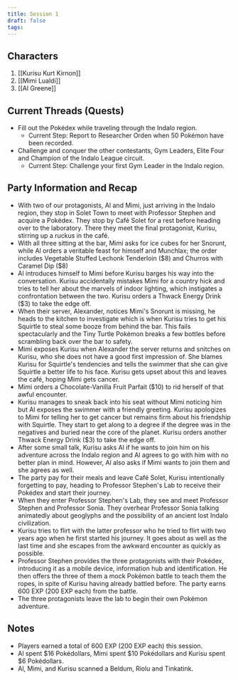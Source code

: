 ```yaml
---
title: Session 1
draft: false
tags:
---
```

## Characters
1. [[Kurisu Kurt Kirnon]]
2. [[Mimi Lualdi]]
3. [[Al Greene]]

## Current Threads (Quests)
- Fill out the Pokédex while traveling through the Indalo region.
	- Current Step: Report to Researcher Orden when 50 Pokémon have been recorded.
- Challenge and conquer the other contestants, Gym Leaders, Elite Four and Champion of the Indalo League circuit.
	- Current Step: Challenge your first Gym Leader in the Indalo region.
## Party Information and Recap
- With two of our protagonists, Al and Mimi, just arriving in the Indalo region, they stop in Solet Town to meet with Professor Stephen and acquire a Pokédex. They stop by Café Solet for a rest before heading over to the laboratory. There they meet the final protagonist, Kurisu, stirring up a ruckus in the café.
- With all three sitting at the bar, Mimi asks for ice cubes for her Snorunt, while Al orders a veritable feast for himself and Munchlax; the order includes Vegetable Stuffed Lechonk Tenderloin (\$8) and Churros with Caramel Dip (\$8)
- Al introduces himself to Mimi before Kurisu barges his way into the conversation. Kurisu accidentally mistakes Mimi for a country hick and tries to tell her about the marvels of indoor lighting, which instigates a confrontation between the two. Kurisu orders a Thwack Energy Drink ($3) to take the edge off.
- When their server, Alexander, notices Mimi's Snorunt is missing, he heads to the kitchen to investigate which is when Kurisu tries to get his Squirtle to steal some booze from behind the bar. This fails spectacularly and the Tiny Turtle Pokémon breaks a few bottles before scrambling back over the bar to safety.
- Mimi exposes Kurisu when Alexander the server returns and snitches on Kurisu, who she does not have a good first impression of. She blames Kurisu for Squirtle's tendencies and tells the swimmer that she can give Squirtle a better life to his face. Kurisu gets upset about this and leaves the café, hoping Mimi gets cancer.
- Mimi orders a Chocolate-Vanilla Fruit Parfait ($10) to rid herself of that awful encounter.
- Kurisu manages to sneak back into his seat without Mimi noticing him but Al exposes the swimmer with a friendly greeting. Kurisu apologizes to Mimi for telling her to get cancer but remains firm about his friendship with Squirtle. They start to get along to a degree if the degree was in the negatives and buried near the core of the planet. Kurisu orders another Thwack Energy Drink ($3) to take the edge off.
- After some small talk, Kurisu asks Al if he wants to join him on his adventure across the Indalo region and Al agrees to go with him with no better plan in mind. However, Al also asks if Mimi wants to join them and she agrees as well.
- The party pay for their meals and leave Café Solet, Kurisu intentionally forgetting to pay, heading to Professor Stephen's Lab to receive their Pokédex and start their journey. 
- When they enter Professor Stephen's Lab, they see and meet Professor Stephen and Professor Sonia. They overhear Professor Sonia talking animatedly about geoglyphs and the possibility of an ancient lost Indalo civilization.
- Kurisu tries to flirt with the latter professor who he tried to flirt with two years ago when he first started his journey. It goes about as well as the last time and she escapes from the awkward encounter as quickly as possible.
- Professor Stephen provides the three protagonists with their Pokédex, introducing it as a mobile device, information hub and identification. He then offers the three of them a mock Pokémon battle to teach them the ropes, in spite of Kurisu having already battled before. The party earns 600 EXP (200 EXP each) from the battle.
- The three protagonists leave the lab to begin their own Pokémon adventure.
## Notes
- Players earned a total of 600 EXP (200 EXP each) this session.
- Al spent \$16 Pokédollars, Mimi spent \$10 Pokédollars and Kurisu spent \$6 Pokédollars.
- Al, Mimi, and Kurisu scanned a Beldum, Riolu and Tinkatink.